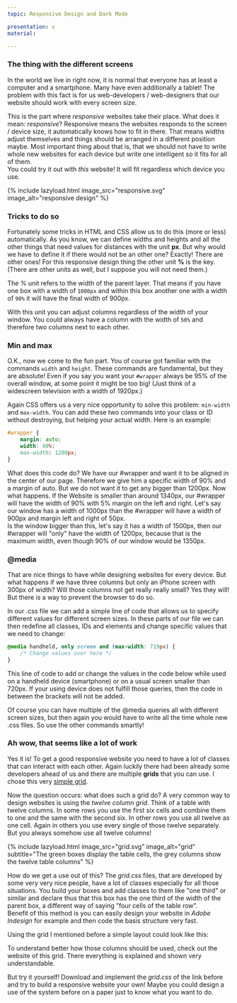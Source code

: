 ```yaml
---
topic: Responsive Design and Dark Mode

presentation: x
material: 

---
```


### The thing with the different screens

In the world we live in right now, it is normal that everyone has at least a computer and a smartphone. Many have even additionally a tablet! The problem with this fact is for us web-developers / web-designers that our website should work with every screen size.  

This is the part where _responsive_ websites take their place. What does it mean: _responsive_? Responsive means the websites responds to the screen / device size, it automatically knows how to fit in there. That means widths adjust themselves and things should be arranged in a different position maybe. Most important thing about that is, that we should not have to write whole new websites for each device but write one intelligent so it fits for all of them.  
You could try it out with _this_ website! It will fit regardless which device you use.

{% include lazyload.html image_src="responsive.svg" image_alt="responsive design" %}

### Tricks to do so

Fortunately some tricks in HTML and CSS allow us to do this (more or less) automatically. As you know, we can define widths and heights and all the other things that need values for distances with the unit **px**. But why would we have to define it if there would not be an other one? Exactly! There are other ones! For this responsive design thing the other unit **%** is the key. (There are other units as well, but I suppose you will not need them.)  

The _%_ unit refers to the width of the parent layer. That means if you have one box with a width of `1000px` and within this box another one with a width of `90%` it will have the final width of 900px.  

With this unit you can adjust columns regardless of the width of your window. You could always have a column with the width of `50%` and therefore two columns next to each other.

### Min and max

O.K., now we come to the fun part. You of course got familiar with the commands `width` and `height`. These commands are fundamental, but they are absolute! Even if you say you want your `#wrapper` always be 95% of the overall window, at some point it might be too big! (Just think of a widescreen television with a width of 1920px.)  

Again CSS offers us a very nice opportunity to solve this problem: `min-width` and `max-width`. You can add these two commands into your class or ID without destroying, but helping your actual width. Here is an example:

```css
#wrapper {
	margin: auto;
	width: 90%:
	max-width: 1200px;
}
```

What does this code do? We have our #wrapper and want it to be aligned in the center of our page. Therefore we give him a specific width of 90% and a margin of auto. But we do not want it to get any bigger than 1200px. Now what happens. If the Website is smaller than around 1340px, our #wrapper will have the width of 90% with 5% margin on the left and right. Let's say our window has a width of 1000px than the #wrapper will have a width of 900px and margin left and right of 50px.  
Is the window bigger than this, let's say it has a width of 1500px, then our #wrapper will "only" have the width of 1200px, because that is the maximum width, even though 90% of our window would be 1350px.

### @media

That are nice things to have while designing websites for every device. But what happens if we have three columns but only an iPhone screen with 300px of width? Will those columns not get really really small? Yes they will! But there is a way to prevent the browser to do so.  

In our .css file we can add a simple line of code that allows us to specify different values for different screen sizes. In these parts of our file we can then redefine all classes, IDs and elements and change specific values that we need to change:

```css
@media handheld, only screen and (max-width: 719px) {
	/* Change values over here */
}
```

This line of code to add or change the values in the code below while used on a handheld device (smartphone) or on a usual screen smaller than 720px. If your using device does not fulfill those queries, then the code in between the brackets will not be added.  

Of course you can have multiple of the @media queries all with different screen sizes, but then again you would have to write all the time whole new .css files. So use the other commands smartly!

### Ah wow, that seems like a lot of work

Yes it is! To get a good responsive website you need to have a lot of classes that can interact with each other. Again luckily there had been already some developers ahead of us and there are multiple **grids** that you can use. I chose this very [simple grid](http://thisisdallas.github.io/Simple-Grid/).

Now the question occurs: what does such a grid do? A very common way to design websites is using the _twelve column grid_. Think of a table with twelve columns. In some rows you use the first six cells and combine them to one and the same with the second six. In other rows you use all twelve as one cell. Again in others you use every single of those twelve separately. But you always somehow use all twelve columns!  

{% include lazyload.html image_src="grid.svg" image_alt="grid" subtitle="The green boxes display the table cells, the grey columns show the twelve table columns" %}

How do we get a use out of this? The _grid.css_ files, that are developed by some very very nice people, have a lot of classes especially for all those situations. You build your boxes and add classes to them like "one third" or similar and declare thus that this box has the one third of the width of the parent box, a different way of saying "four cells of the table row".  
Benefit of this method is you can easily design your website in _Adobe Indesign_ for example and then code the basis structure very fast.

Using the grid I mentioned before a simple layout could look like this:

To understand better how those columns should be used, check out the website of this grid. There everything is explained and shown very understandable. 
 
But try it yourself! Download and implement the _grid.css_ of the link before and try to build a responsive website your own! Maybe you could design a use of the system before on a paper just to know what you want to do.